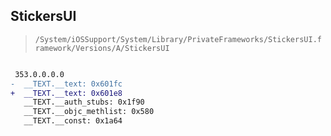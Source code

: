 ## StickersUI

> `/System/iOSSupport/System/Library/PrivateFrameworks/StickersUI.framework/Versions/A/StickersUI`

```diff

 353.0.0.0.0
-  __TEXT.__text: 0x601fc
+  __TEXT.__text: 0x601e8
   __TEXT.__auth_stubs: 0x1f90
   __TEXT.__objc_methlist: 0x580
   __TEXT.__const: 0x1a64

```
